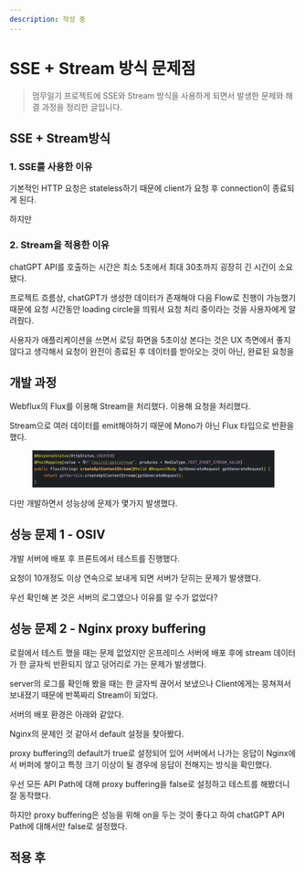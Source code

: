 ```yaml
---
description: 작성 중
---
```


# SSE + Stream 방식 문제점



> 멈무일기 프로젝트에 SSE와 Stream 방식을 사용하게 되면서 발생한 문제와 해결 과정을 정리한 글입니다.



## SSE + Stream방식

### 1. SSE를 사용한 이유

기본적인 HTTP 요청은 stateless하기 때문에 client가 요청 후 connection이 종료되게 된다.

하지만&#x20;



### 2. Stream을 적용한 이유

chatGPT API를 호출하는 시간은 최소 5초에서 최대 30초까지 굉장히 긴 시간이 소요됐다.



프로젝트 흐름상, chatGPT가 생성한 데이터가 존재해야 다음 Flow로 진행이 가능했기 때문에 요청 시간동안 loading circle을 띄워서 요청 처리 중이라는 것을 사용자에게 알려줬다.



사용자가 애플리케이션을 쓰면서 로딩 화면을 5초이상 본다는 것은 UX 측면에서 좋지 않다고 생각해서 요청이 완전이 종료된 후 데이터를 받아오는 것이 아닌, 완료된 요청을





## 개발 과정

Webflux의 Flux를 이용해 Stream을 처리했다. 이용해 요청을 처리했다.

Stream으로 여러 데이터를 emit해야하기 때문에 Mono가 아닌 Flux 타입으로 반환을 했다.

<figure><img src="../../.gitbook/assets/image.png" alt=""><figcaption></figcaption></figure>





다만 개발하면서 성능상에 문제가 몇가지 발생했다.



## 성능 문제 1 - OSIV

개발 서버에 배포 후 프론트에서 테스트를 진행했다.

요청이 10개정도 이상 연속으로 보내게 되면 서버가 닫히는 문제가 발생했다.



우선 확인해 본 것은 서버의 로그였으나 이유를 알 수가 없었다?





## 성능 문제 2 - Nginx proxy buffering

로컬에서 테스트 했을 때는 문제 없었지만 온프레미스 서버에 배포 후에 stream 데이터가 한 글자씩 반환되지 않고 덩어리로 가는 문제가 발생했다.



server의 로그를 확인해 봤을 때는 한 글자씩 끊어서 보냈으나 Client에게는 뭉쳐져서 보내졌기 때문에 반쪽짜리 Stream이 되었다.



서버의 배포 환경은 아래와 같았다.



Nginx의 문제인 것 같아서 default 설정을 찾아봤다.



proxy buffering의 default가 true로 설정되어 있어 서버에서 나가는 응답이 Nginx에서 버퍼에 쌓이고 특정 크기 이상이 될 경우에 응답이 전해지는 방식을 확인했다.



우선 모든 API Path에 대해 proxy buffering을 false로 설정하고 테스트를 해봤더니 잘 동작했다.



하지만 proxy buffering은 성능을 위해 on을 두는 것이 좋다고 하여 chatGPT API Path에 대해서만 false로 설정했다.







## 적용 후





